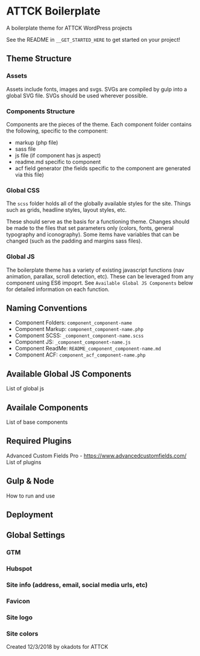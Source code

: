 # ATTCK Boilerplate
A boilerplate theme for ATTCK WordPress projects

See the README in `__GET_STARTED_HERE` to get started on your project!

## Theme Structure
### Assets
Assets include fonts, images and svgs. SVGs are compiled by gulp into a global SVG file. SVGs should be used wherever possible.

### Components Structure
Components are the pieces of the theme.  Each component folder contains the following, specific to the component:
- markup (php file)
- sass file
- js file (if component has js aspect)
- readme.md specific to component
- acf field generator (the fields specific to the component are generated via this file)

### Global CSS
The `scss` folder holds all of the globally available styles for the site. Things such as grids, headline styles, layout styles, etc. 

These should serve as the basis for a functioning theme. Changes should be made to the files that set parameters only (colors, fonts, general typography and iconography). Some items have variables that can be changed (such as the padding and margins sass files). 

### Global JS
The boilerplate theme has a variety of existing javascript functions (nav animation, parallax, scroll detection, etc). These can be leveraged from any component using ES6 impoprt. See `Available Global JS Components` below for detailed information on each function.

## Naming Conventions
- Component Folders: `component_component-name`
- Component Markup: `component_component-name.php`
- Component SCSS: `_component_component-name.scss`
- Component JS: `_component_component-name.js`
- Component ReadMe: `README_component_component-name.md`
- Component ACF: `component_acf_component-name.php`

## Available Global JS Components
List of global js

## Availale Components
List of base components

## Required Plugins
Advanced Custom Fields Pro - https://www.advancedcustomfields.com/
List of plugins

## Gulp & Node
How to run and use

## Deployment


## Global Settings
### GTM
### Hubspot
### Site info (address, email, social media urls, etc)
### Favicon
### Site logo
### Site colors

Created 12/3/2018 by okadots for ATTCK
